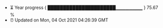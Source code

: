 - ⏳ Year progress { ██████████████████████▁▁▁▁▁▁▁▁ } 75.67 %
- ⏰ Updated on Mon, 04 Oct 2021 04:26:39 GMT

